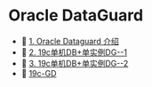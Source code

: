 # Oracle DataGuard

* 📄 [1. Oracle Dataguard 介绍](siyuan://blocks/20231110105237-nvvzb3i)
* 📄 [2. 19c单机DB+单实例DG--1](siyuan://blocks/20231110105237-iwop2dy)
* 📄 [3. 19c单机DB+单实例DG--2](siyuan://blocks/20231110105237-2dg3i74)
* 📄 [19c-GD](siyuan://blocks/20240130151234-e0tfm2q)

‍
